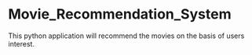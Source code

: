 # Movie_Recommendation_System
This python application will recommend the movies on the basis of users interest.
